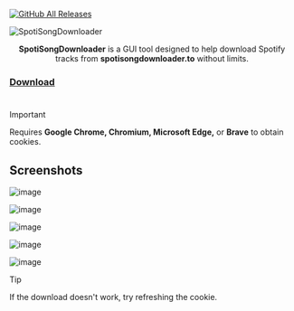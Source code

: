 [![GitHub All Releases](https://img.shields.io/github/downloads/afkarxyz/SpotiSongDownloader/total?style=for-the-badge)](https://github.com/afkarxyz/SpotiSongDownloader/releases)

![SpotiSongDownloader](https://github.com/user-attachments/assets/3c17df36-86d0-490b-b32d-d57ac691f48e)

<div align="center">
<b>SpotiSongDownloader</b> is a GUI tool designed to help download Spotify tracks from <b>spotisongdownloader.to</b> without limits.
</div>

### [Download](https://github.com/afkarxyz/SpotiSongDownloader/releases/download/v3.7/SpotiSongDownloader.exe)

#

> [!Important]
> Requires **Google Chrome, Chromium, Microsoft Edge,** or **Brave** to obtain cookies.

## Screenshots

![image](https://github.com/user-attachments/assets/426607c0-da2c-4b8c-9c88-c64159de77cc)

![image](https://github.com/user-attachments/assets/4f5ca0ac-20a0-4091-9f71-04d217d32714)

![image](https://github.com/user-attachments/assets/51413c09-b4e8-4384-887e-5c26eff437a6)

![image](https://github.com/user-attachments/assets/cd65a137-2444-4e6d-9e57-e17be17fdb57)

![image](https://github.com/user-attachments/assets/101963a2-9d8b-4876-9367-479cb8fd6795)

> [!Tip]
> If the download doesn't work, try refreshing the cookie.
